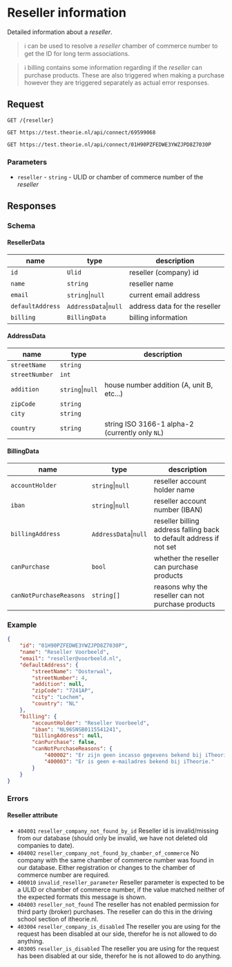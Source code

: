 # Reseller information
Detailed information about a <dfn>reseller</dfn>.

> :information_source: can be used to resolve a <dfn>reseller</dfn> chamber of commerce number to get the ID for long term associations.

> :information_source: billing contains some information regarding if the <dfn>reseller</dfn> can purchase products. These are also triggered when making a purchase however they are triggered separately as actual error responses.

## Request
```http
GET /{reseller}
```
```http
GET https://test.theorie.nl/api/connect/69599068
```
```http
GET https://test.theorie.nl/api/connect/01H90PZFEDWE3YWZJPD8Z7030P
```

### Parameters
* `reseller` - `string` - ULID or chamber of commerce number of the <dfn>reseller</dfn>

## Responses
### Schema
#### ResellerData
| name                    | type                  | description                                        |
|-------------------------|-----------------------|----------------------------------------------------|
| `id`                    | `Ulid`                | reseller (company) id                              |
| `name`                  | `string`              | reseller name                                      |
| `email`                 | `string`\|`null`      | current email address                              |
| `defaultAddress`        | `AddressData`\|`null` | address data for the reseller                      |
| `billing`               | `BillingData`         | billing information                                |

#### AddressData
| name           | type             | description                                     |
|----------------|------------------|-------------------------------------------------|
| `streetName`   | `string`         |                                                 |
| `streetNumber` | `int`            |                                                 |
| `addition`     | `string`\|`null` | house number addition (A, unit B, etc...)       |
| `zipCode`      | `string`         |                                                 |
| `city`         | `string`         |                                                 |
| `country`      | `string`         | string ISO 3166-1 alpha-2 (currently only `NL`) |

#### BillingData
| name                    | type                  | description                                                         |
|-------------------------|-----------------------|---------------------------------------------------------------------|
| `accountHolder`         | `string`\|`null`      | reseller account holder name                                        |
| `iban`                  | `string`\|`null`      | reseller account number (IBAN)                                      |
| `billingAddress`        | `AddressData`\|`null` | reseller billing address falling back to default address if not set |
| `canPurchase`           | `bool`                | whether the reseller can purchase products                          |
| `canNotPurchaseReasons` | `string[]`            | reasons why the reseller can not purchase products                  |

### Example
```json
{
    "id": "01H90PZFEDWE3YWZJPD8Z7030P",
    "name": "Reseller Voorbeeld",
    "email": "reseller@voorbeeld.nl",
    "defaultAddress": {
        "streetName": "Oosterwal",
        "streetNumber": 4,
        "addition": null,
        "zipCode": "7241AP",
        "city": "Lochem",
        "country": "NL"
    },
    "billing": {
        "accountHolder": "Reseller Voorbeeld",
        "iban": "NL96SNSB0115541241",
        "billingAddress": null,
        "canPurchase": false,
        "canNotPurchaseReasons": {
            "400002": "Er zijn geen incasso gegevens bekend bij iTheorie.",
            "400003": "Er is geen e-mailadres bekend bij iTheorie."
        }
    }
}
```

### Errors

#### Reseller attribute
* `404001` `reseller_company_not_found_by_id` Reseller id is invalid/missing from our database (should only be invalid, we have not deleted old companies to date).
* `404002` `reseller_company_not_found_by_chamber_of_commerce` No company with the same chamber of commerce number was found in our database. Either registration or changes to the chamber of commerce number are required.
* `400010` `invalid_reseller_parameter` Reseller parameter is expected to be a ULID or chamber of commerce number, if the value matched neither of the expected formats this message is shown.
* `404003` `reseller_not_found` The reseller has not enabled permission for third party (broker) purchases. The reseller can do this in the driving school section of itheorie.nl.
* `403004` `reseller_company_is_disabled` The reseller you are using for the request has been disabled at our side, therefor he is not allowed to do anything.
* `403005` `reseller_is_disabled` The reseller you are using for the request has been disabled at our side, therefor he is not allowed to do anything.
